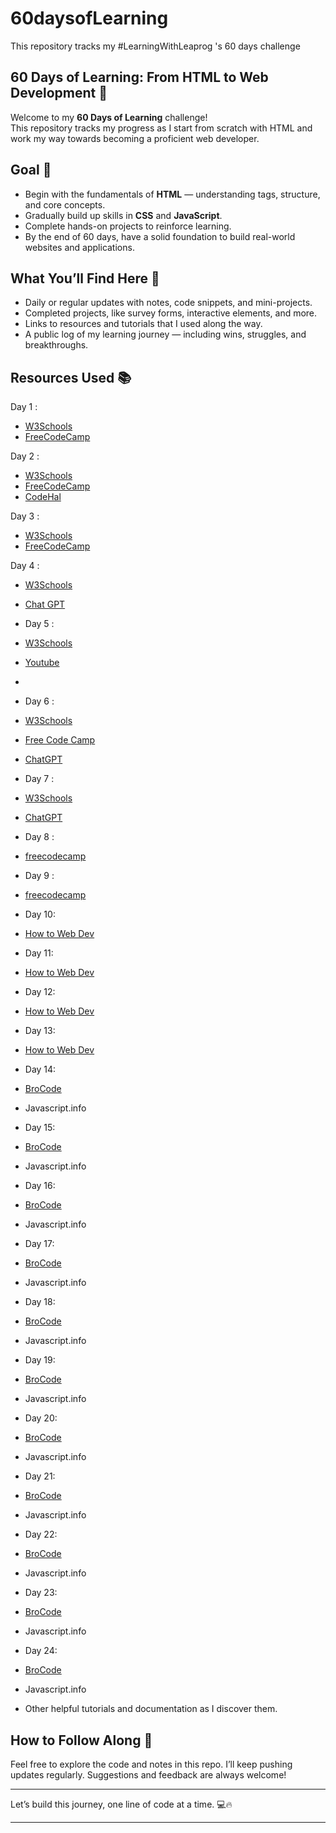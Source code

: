  # 60daysofLearning
This repository tracks my #LearningWithLeaprog 's 60 days challenge 
## 60 Days of Learning: From HTML to Web Development 🚀

Welcome to my **60 Days of Learning** challenge!  
This repository tracks my progress as I start from scratch with HTML and work my way towards becoming a proficient web developer.

## Goal 🎯

- Begin with the fundamentals of **HTML** — understanding tags, structure, and core concepts.
- Gradually build up skills in **CSS** and **JavaScript**.
- Complete hands-on projects to reinforce learning.
- By the end of 60 days, have a solid foundation to build real-world websites and applications.

## What You’ll Find Here 📂

- Daily or regular updates with notes, code snippets, and mini-projects.
- Completed projects, like survey forms, interactive elements, and more.
- Links to resources and tutorials that I used along the way.
- A public log of my learning journey — including wins, struggles, and breakthroughs.

## Resources Used 📚
 Day 1 : 
- [W3Schools](https://www.w3schools.com)
- [FreeCodeCamp](https://www.freecodecamp.org)


Day 2 :
- [W3Schools](https://www.w3schools.com)
- [FreeCodeCamp](https://www.freecodecamp.org)
- [CodeHal](https://youtu.be/hlwlM4a5rxg?si=hmMpiOQQolwUChcm)

Day 3 : 
- [W3Schools](https://www.w3schools.com)
- [FreeCodeCamp](https://www.freecodecamp.org)

Day 4 : 
- [W3Schools](https://www.w3schools.com)
- [Chat GPT](https://openai.com/)

- Day 5 : 
- [W3Schools](https://www.w3schools.com)
- [Youtube](https://youtu.be/9cmy6AK3IBA?si=w6cWGiH23HFAiw4S)
- 
- Day 6 : 
- [W3Schools](https://www.w3schools.com)
- [Free Code Camp](freecodecamp.org)
- [ChatGPT](openai.com)

-  Day 7 : 
- [W3Schools](https://www.w3schools.com)
- [ChatGPT](openai.com)

-  Day 8 : 
- [freecodecamp](freecodecamp.com)
  
-  Day 9 : 
- [freecodecamp](freecodecamp.com)
  
-  Day 10: 
- [How to Web Dev](https://youtu.be/NWZQkwXtHJo?si=8NDejgBy8lQf8oVq)
  
-  Day 11: 
- [How to Web Dev](https://youtu.be/NWZQkwXtHJo?si=8NDejgBy8lQf8oVq)
  
-  Day 12: 
- [How to Web Dev](https://youtu.be/NWZQkwXtHJo?si=8NDejgBy8lQf8oVq)
  
-  Day 13: 
- [How to Web Dev](https://youtu.be/NWZQkwXtHJo?si=8NDejgBy8lQf8oVq)
  
-  Day 14: 
- [BroCode](https://youtu.be/NWZQkwXtHJo?si=8NDejgBy8lQf8oVq](https://youtu.be/lfmg-EJ8gm4?si=r6lnxjDloLYsvIL-) )
- Javascript.info
  
-  Day 15:
-  [BroCode](https://youtu.be/NWZQkwXtHJo?si=8NDejgBy8lQf8oVq](https://youtu.be/lfmg-EJ8gm4?si=r6lnxjDloLYsvIL-))
- Javascript.info
  
-  Day 16:
- [BroCode](https://youtu.be/NWZQkwXtHJo?si=8NDejgBy8lQf8oVq](https://youtu.be/lfmg-EJ8gm4?si=r6lnxjDloLYsvIL-))
- Javascript.info
  
-  Day 17:
- [BroCode](https://youtu.be/NWZQkwXtHJo?si=8NDejgBy8lQf8oVq](https://youtu.be/lfmg-EJ8gm4?si=r6lnxjDloLYsvIL-))
- Javascript.info
  
-  Day 18:
- [BroCode](https://youtu.be/NWZQkwXtHJo?si=8NDejgBy8lQf8oVq](https://youtu.be/lfmg-EJ8gm4?si=r6lnxjDloLYsvIL-))
- Javascript.info
  
-  Day 19:
- [BroCode](https://youtu.be/NWZQkwXtHJo?si=8NDejgBy8lQf8oVq](https://youtu.be/lfmg-EJ8gm4?si=r6lnxjDloLYsvIL-))
- Javascript.info
  
-  Day 20:
- [BroCode](https://youtu.be/NWZQkwXtHJo?si=8NDejgBy8lQf8oVq](https://youtu.be/lfmg-EJ8gm4?si=r6lnxjDloLYsvIL-))
- Javascript.info
  
-  Day 21:
- [BroCode](https://youtu.be/NWZQkwXtHJo?si=8NDejgBy8lQf8oVq](https://youtu.be/lfmg-EJ8gm4?si=r6lnxjDloLYsvIL-))
- Javascript.info
  
-  Day 22:
- [BroCode](https://youtu.be/NWZQkwXtHJo?si=8NDejgBy8lQf8oVq](https://youtu.be/lfmg-EJ8gm4?si=r6lnxjDloLYsvIL-))
- Javascript.info
  
-  Day 23:
- [BroCode](https://youtu.be/NWZQkwXtHJo?si=8NDejgBy8lQf8oVq](https://youtu.be/lfmg-EJ8gm4?si=r6lnxjDloLYsvIL-))
- Javascript.info
  
-  Day 24:
- [BroCode](https://youtu.be/NWZQkwXtHJo?si=8NDejgBy8lQf8oVq](https://youtu.be/lfmg-EJ8gm4?si=r6lnxjDloLYsvIL-))
- Javascript.info

  
  
  


 
- Other helpful tutorials and documentation as I discover them.

## How to Follow Along 👀

Feel free to explore the code and notes in this repo. I’ll keep pushing updates regularly. Suggestions and feedback are always welcome!

---

Let’s build this journey, one line of code at a time. 💻🔥

---

